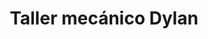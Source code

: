 ---
title: "Taller mecánico Dylan"
url: /san-sebastian-atlahapa/taller-mecanico-dylan/
shop: hágalo usted mismo
---